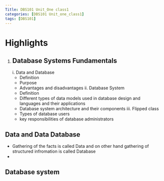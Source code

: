 ```yaml
---
Title: DBS101 Unit_One class1
categories: [DBS101 Unit_one_class1]
tags: [DBS101]
---
```


# Highlights
1. ## Database Systems Fundamentals
   i. Data and Database
      - Definition
      - Purpose
      - Advantages and disadvantages
   ii. Database System 
      - Definition
      - Different types of data models used in database design and languages and their      applications
      - Database system architecture and their components
  iii. Flipped class
      - Types of database users 
      - key responsibilities of database administrators

##  Data and Data Database
-  Gathering of the facts is called Data and on other hand gathering of structured infromation is called Database
-

##  Database system
